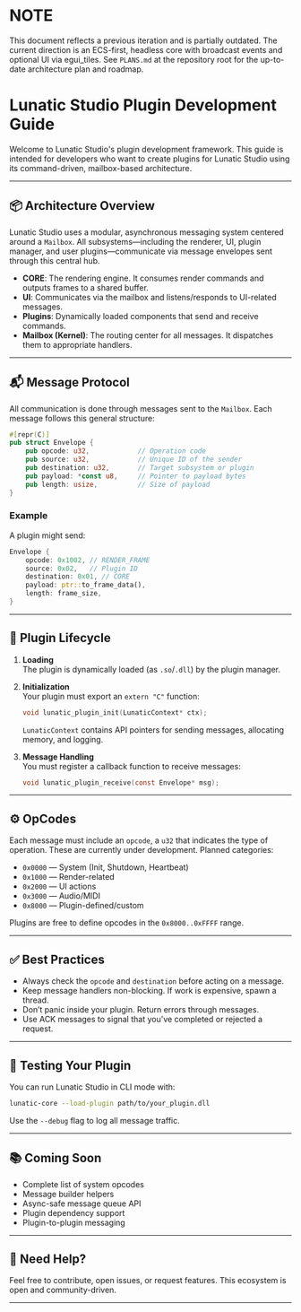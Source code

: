 
# NOTE

This document reflects a previous iteration and is partially outdated. The current direction is an ECS-first, headless core with broadcast events and optional UI via egui_tiles. See `PLANS.md` at the repository root for the up-to-date architecture plan and roadmap.

# Lunatic Studio Plugin Development Guide

Welcome to Lunatic Studio's plugin development framework. This guide is intended for developers who want to create plugins for Lunatic Studio using its command-driven, mailbox-based architecture.

---

## 📦 Architecture Overview

Lunatic Studio uses a modular, asynchronous messaging system centered around a `Mailbox`. All subsystems—including the renderer, UI, plugin manager, and user plugins—communicate via message envelopes sent through this central hub.

- **CORE**: The rendering engine. It consumes render commands and outputs frames to a shared buffer.
- **UI**: Communicates via the mailbox and listens/responds to UI-related messages.
- **Plugins**: Dynamically loaded components that send and receive commands.
- **Mailbox (Kernel)**: The routing center for all messages. It dispatches them to appropriate handlers.

---

## 📬 Message Protocol

All communication is done through messages sent to the `Mailbox`. Each message follows this general structure:

```rust
#[repr(C)]
pub struct Envelope {
    pub opcode: u32,            // Operation code
    pub source: u32,            // Unique ID of the sender
    pub destination: u32,       // Target subsystem or plugin
    pub payload: *const u8,     // Pointer to payload bytes
    pub length: usize,          // Size of payload
}
```

### Example

A plugin might send:

```rust
Envelope {
    opcode: 0x1002, // RENDER_FRAME
    source: 0x02,   // Plugin ID
    destination: 0x01, // CORE
    payload: ptr::to_frame_data(),
    length: frame_size,
}
```

---

## 🧩 Plugin Lifecycle

1. **Loading**  
   The plugin is dynamically loaded (as `.so`/`.dll`) by the plugin manager.

2. **Initialization**  
   Your plugin must export an `extern "C"` function:

   ```c
   void lunatic_plugin_init(LunaticContext* ctx);
   ```

   `LunaticContext` contains API pointers for sending messages, allocating memory, and logging.

3. **Message Handling**  
   You must register a callback function to receive messages:

   ```c
   void lunatic_plugin_receive(const Envelope* msg);
   ```

---

## ⚙ OpCodes

Each message must include an `opcode`, a `u32` that indicates the type of operation. These are currently under development. Planned categories:

- `0x0000` — System (Init, Shutdown, Heartbeat)
- `0x1000` — Render-related
- `0x2000` — UI actions
- `0x3000` — Audio/MIDI
- `0x8000` — Plugin-defined/custom

Plugins are free to define opcodes in the `0x8000..0xFFFF` range.

---

## ✅ Best Practices

- Always check the `opcode` and `destination` before acting on a message.
- Keep message handlers non-blocking. If work is expensive, spawn a thread.
- Don’t panic inside your plugin. Return errors through messages.
- Use ACK messages to signal that you've completed or rejected a request.

---

## 🧪 Testing Your Plugin

You can run Lunatic Studio in CLI mode with:

```sh
lunatic-core --load-plugin path/to/your_plugin.dll
```

Use the `--debug` flag to log all message traffic.

---

## 📚 Coming Soon

- Complete list of system opcodes
- Message builder helpers
- Async-safe message queue API
- Plugin dependency support
- Plugin-to-plugin messaging

---

## 🧠 Need Help?

Feel free to contribute, open issues, or request features. This ecosystem is open and community-driven.

---
